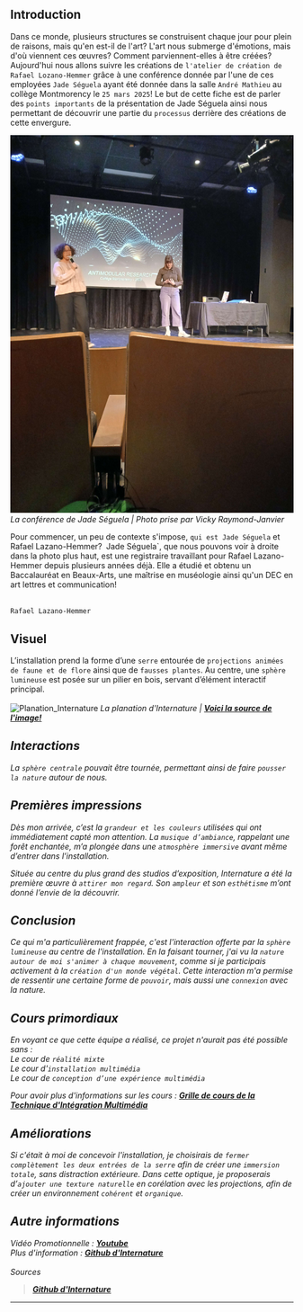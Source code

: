 ## Introduction
Dans ce monde, plusieurs structures se construisent chaque jour pour plein de raisons, mais qu'en est-il de l'art? L'art nous submerge d'émotions, mais d'où viennent ces œuvres? Comment parviennent-elles à être créées? Aujourd'hui nous allons suivre les créations de `l'atelier de création de Rafael Lozano-Hemmer` grâce à une conférence donnée par l'une de ces employées `Jade Séguela` ayant été donnée dans la salle `André Mathieu` au collège Montmorency le `25 mars 2025`! Le but de cette fiche est de parler des `points importants` de la présentation de Jade Séguela ainsi nous permettant de découvrir une partie du `processus` derrière des créations de cette envergure.

![conference](medias/conference_jade_seguela.jpg)
<i>La conférence de Jade Séguela | Photo prise par Vicky Raymond-Janvier</i>

Pour commencer, un peu de contexte s'impose, `qui est Jade Séguela` et Rafael Lazano-Hemmer?`
`Jade Séguela`, que nous pouvons voir à droite dans la photo plus haut, est une registraire travaillant pour Rafael Lazano-Hemmer depuis plusieurs années déjà. Elle a étudié et obtenu un Baccalauréat en Beaux-Arts, une maîtrise en muséologie ainsi qu'un DEC en art lettres et communication!

##


`Rafael Lazano-Hemmer`








## Visuel
L’installation prend la forme d’une `serre` entourée de `projections animées de faune et de flore` ainsi que de `fausses plantes`. Au centre, une `sphère lumineuse` est posée sur un pilier en bois, servant d’élément interactif principal.<br><br>
![Planation_Internature](medias/plantation_internature.jpg)
<i>La planation d'Internature | **[Voici la source de l'image!](https://tprangers.github.io/internature/#/30_production/60_plantation/)** <i>

## Interactions
La `sphère centrale` pouvait être tournée, permettant ainsi de faire `pousser la nature` autour de nous.

## Premières impressions
Dès mon arrivée, c’est la `grandeur et les couleurs` utilisées qui ont immédiatement capté mon attention. La `musique d’ambiance`, rappelant une forêt enchantée, m’a plongée dans une `atmosphère immersive` avant même d’entrer dans l’installation.

Située au centre du plus grand des studios d’exposition, Internature a été la première œuvre à `attirer mon regard`. Son `ampleur` et son `esthétisme` m’ont donné l’envie de la découvrir.

## Conclusion
Ce qui m'a particulièrement frappée, c'est l'interaction offerte par la `sphère lumineuse` au centre de l'installation. En la faisant tourner, j'ai vu la `nature autour de moi s'animer à chaque mouvement`, comme si je participais activement à la `création d'un monde végétal`. Cette interaction m'a permise de ressentir une certaine forme de `pouvoir`, mais aussi une `connexion` avec la nature.

## Cours primordiaux
En voyant ce que cette équipe a réalisé, ce projet n'aurait pas été possible sans :<br>
Le cour de `réalité mixte`<br>
Le cour d'`installation multimédia`<br>
Le cour de `conception d’une expérience multimédia`<br>

Pour avoir plus d'informations sur les cours : **[Grille de cours de la Technique d'Intégration Multimédia](https://www.cmontmorency.qc.ca/programmes/nos-programmes-detudes/techniques/techniques-dintegration-multimedia/grille-de-cours/)**

## Améliorations
Si c'était à moi de concevoir l'installation, je choisirais de `fermer complètement les deux entrées de la serre` afin de créer une `immersion totale`, sans distraction extérieure. Dans cette optique, je proposerais d’`ajouter une texture naturelle` en corélation avec les projections, afin de créer un environnement `cohérent` et `organique`.

## Autre informations
Vidéo Promotionnelle : **[Youtube](https://www.youtube.com/watch?v=vxIGUEq9AZg&t=1s)** <br>
Plus d'information : **[Github d'Internature](https://tprangers.github.io/internature/#)** <br><br>
Sources
> **[Github d'Internature](https://tprangers.github.io/internature/#)**

***
